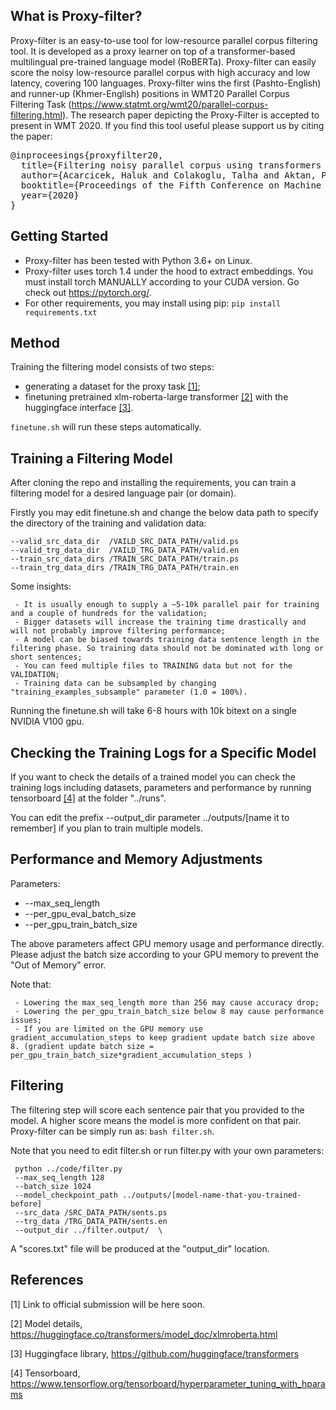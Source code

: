 What is Proxy-filter?
---------------

Proxy-filter is an easy-to-use tool for low-resource parallel corpus filtering tool. 
It is developed as a proxy learner on top of a transformer-based multilingual pre-trained language model (RoBERTa). 
Proxy-filter can easily score the noisy low-resource parallel corpus with high accuracy and low latency, covering 100 languages. 
Proxy-filter wins the first (Pashto-English) and runner-up (Khmer-English) positions in WMT20 Parallel Corpus Filtering Task (https://www.statmt.org/wmt20/parallel-corpus-filtering.html). The research paper depicting the Proxy-Filter is accepted to present in WMT 2020. If you find this tool useful please support us by citing the paper:

<pre>
@inproceesings{proxyfilter20,
  title={Filtering noisy parallel corpus using transformers with proxy task learning},
  author={Acarcicek, Haluk and Colakoglu, Talha and Aktan, Pinar Ece and Huang, Chongxuan and Peng, Wei},
  booktitle={Proceedings of the Fifth Conference on Machine Translation (WMT)},
  year={2020}
}
</pre>



Getting Started
---------------
- Proxy-filter has been tested with Python 3.6+ on Linux.
- Proxy-filter uses torch 1.4 under the hood to extract embeddings. You must install torch MANUALLY according to your CUDA version. Go check out https://pytorch.org/.
- For other requirements, you may install using pip: `pip install requirements.txt`
	
	
Method
---------------
Training the filtering model consists of two steps:
- generating a dataset for the proxy task [[1]](#1);
- finetuning pretrained xlm-roberta-large transformer [[2]](#2) with the huggingface interface [[3]](#3). 

`finetune.sh` will run these steps automatically.


Training a Filtering Model
--------------------------
After cloning the repo and installing the requirements, you can train a filtering model for a desired language pair (or domain).

Firstly you may edit finetune.sh and change the below data path to specify the directory of the training and validation data:

    --valid_src_data_dir  /VAILD_SRC_DATA_PATH/valid.ps  
    --valid_trg_data_dir  /VAILD_TRG_DATA_PATH/valid.en  
    --train_src_data_dirs /TRAIN_SRC_DATA_PATH/train.ps 
    --train_trg_data_dirs /TRAIN_TRG_DATA_PATH/train.en

Some insights:

     - It is usually enough to supply a ~5-10k parallel pair for training and a couple of hundreds for the validation;
     - Bigger datasets will increase the training time drastically and will not probably improve filtering performance;
     - A model can be biased towards training data sentence length in the filtering phase. So training data should not be dominated with long or short sentences;
     - You can feed multiple files to TRAINING data but not for the VALIDATION;
     - Training data can be subsampled by changing "training_examples_subsample" parameter (1.0 = 100%).


Running the finetune.sh will take 6-8 hours with 10k bitext on a single NVIDIA V100 gpu.
	

Checking the Training Logs for a Specific Model
-----------------------------------------------

If you want to check the details of a trained model you can check the training logs including datasets, parameters and performance by 
running tensorboard [[4]](#4) at the folder "../runs".

You can edit the prefix --output_dir parameter ../outputs/[name it to remember] if you plan to train multiple models.
	

Performance and Memory Adjustments
---------------------------------
Parameters:
- --max_seq_length
- --per_gpu_eval_batch_size
- --per_gpu_train_batch_size
    
The above parameters affect GPU memory usage and performance directly. Please adjust the batch size according to your GPU memory to prevent 
the "Out of Memory" error. 

Note that:

     - Lowering the max_seq_length more than 256 may cause accuracy drop;
     - Lowering the per_gpu_train_batch_size below 8 may cause performance issues; 
     - If you are limited on the GPU memory use gradient_accumulation_steps to keep gradient update batch size above 8. (gradient update batch size = per_gpu_train_batch_size*gradient_accumulation_steps )



Filtering
---------------

The filtering step will score each sentence pair that you provided to the model. A higher score means the model is more confident on that pair.
Proxy-filter can be simply run as: `bash filter.sh`. 

Note that you need to edit filter.sh or run filter.py with your own parameters:

     python ../code/filter.py 
     --max_seq_length 128 
     --batch_size 1024 
     --model_checkpoint_path ../outputs/[model-name-that-you-trained-before]
     --src_data /SRC_DATA_PATH/sents.ps  
     --trg_data /TRG_DATA_PATH/sents.en  
     --output_dir ../filter.output/  \

A "scores.txt" file will be produced at the "output_dir" location.

    
## References
<a id="1">[1]</a> 
Link to official submission will be here soon.

<a id="2">[2]</a> 
Model details, https://huggingface.co/transformers/model_doc/xlmroberta.html

<a id="3">[3]</a> 
Huggingface library, https://github.com/huggingface/transformers

<a id="4">[4]</a> 
Tensorboard, https://www.tensorflow.org/tensorboard/hyperparameter_tuning_with_hparams
